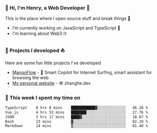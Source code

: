<!-- [![Click to enter my website](https://github.com/zh30/zh30/assets/7930156/bb82b0df-3fb8-4136-8522-734cd2b27f6a)](https://blog.zhanghe.dev) -->

### 👋 Hi, I'm Henry, a Web Developer 🚀

This is the place where I open source stuff and break things :rofl:

- I’m currently working on JavaScript and TypeScript 🥢
- I'm learning about Web3 ⛓️

### 🔨 Projects I developed ⛵

Here are some fun little projects I've developed

- [MangoFlow](https://mangoflow.chat/) - 🥭 Smart Copilot for Internet Surfing, smart assistant for browsing the web
- [My personal website](https://zhanghe.dev) - 🕸️ zhanghe.dev

### 💪 This week I spent my time on

<!--START_SECTION:waka-->

```txt
TypeScript    8 hrs 8 mins    ███████████▓░░░░░░░░░░░░░   46.28 %
Vue.js        4 hrs 53 mins   ███████░░░░░░░░░░░░░░░░░░   27.76 %
JSON          3 hrs 17 mins   ████▓░░░░░░░░░░░░░░░░░░░░   18.67 %
Bash          23 mins         ▓░░░░░░░░░░░░░░░░░░░░░░░░   02.19 %
Markdown      14 mins         ▒░░░░░░░░░░░░░░░░░░░░░░░░   01.40 %
```

<!--END_SECTION:waka-->
